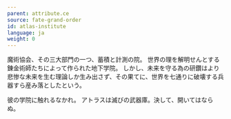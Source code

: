 ```yaml
---
parent: attribute.ce
source: fate-grand-order
id: atlas-institute
language: ja
weight: 0
---
```


魔術協会、その三大部門の一つ、蓄積と計測の院。
世界の理を解明せんとする錬金術師たちによって作られた地下学院。
しかし、未来を守る為の研鑽はより悲惨な未来を生む理論しか生み出さず、その果てに、世界を七通りに破壊する兵器すら産み落としたという。

彼の学院に触れるなかれ。
アトラスは滅びの武器庫。決して、開いてはならぬ。
